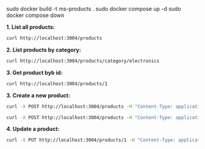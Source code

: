 sudo docker build -t ms-products .
sudo docker compose up -d
sudo docker compose down

**1. List all products:**

```bash
curl http://localhost:3004/products
```

**2. List products by category:**

```bash
curl http://localhost:3004/products/category/electronics
```

**3. Get product byb id:**

```bash
curl http://localhost:3004/products/1
```

**3. Create a new product:**

```bash
curl -X POST http://localhost:3004/products -H "Content-Type: application/json" -d '{ "name": "New Product", "category": "electronics", "price": 99.99 }'

curl -X POST http://localhost:3004/products -H "Content-Type: application/json" -d '{ "name": "New Product", "category": "MANAGE", "price": 99.99 }'
```

**4. Update a product:**

```bash
curl -X PUT http://localhost:3004/products/1 -H "Content-Type: application/json" -d '{ "name": "Updated Product", "category": "electronics", "price": 89.99 }'
```

